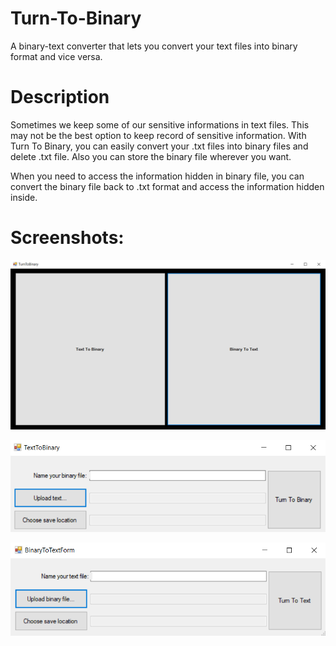 # Turn-To-Binary
A binary-text converter that lets you convert your text files into binary format and vice versa.

# Description

Sometimes we keep some of our sensitive informations in text files. This may not be the best option to keep record of sensitive information. With Turn To Binary, you can easily convert your .txt files into binary files and delete .txt file. Also you can store the binary file wherever you want.

When you need to access the information hidden in binary file, you can convert the binary file back to .txt format and access the information hidden inside.

# Screenshots:

![Main screen of Turn To Binary](https://raw.githubusercontent.com/devmehmetakifv/TurnToBinary/master/mainScreen.PNG)

![TextToBinary screen of Turn To Binary](https://raw.githubusercontent.com/devmehmetakifv/TurnToBinary/master/ttb.PNG)

![BinaryToText screen of Turn To Binary](https://raw.githubusercontent.com/devmehmetakifv/TurnToBinary/master/btt.PNG)
